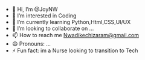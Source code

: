 - 👋 Hi, I’m @JoyNW
- 👀 I’m interested in Coding
- 🌱 I’m currently learning Python,Html,CSS,UI/UX
- 💞️ I’m looking to collaborate on ...
- 📫 How to reach me Nwadikechizaram@gmail.com
- 😄 Pronouns: ...
- ⚡ Fun fact: im a Nurse looking to transition to Tech

<!---
JoyNW/JoyNW is a ✨ special ✨ repository because its `README.md` (this file) appears on your GitHub profile.
You can click the Preview link to take a look at your changes.
--->
